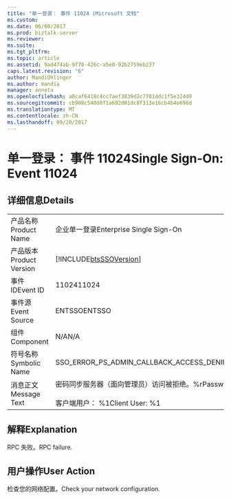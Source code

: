 ```yaml
---
title: "单一登录： 事件 11024 |Microsoft 文档"
ms.custom: 
ms.date: 06/08/2017
ms.prod: biztalk-server
ms.reviewer: 
ms.suite: 
ms.tgt_pltfrm: 
ms.topic: article
ms.assetid: 9ad474ab-9f78-426c-a5e0-92b2759eb237
caps.latest.revision: "6"
author: MandiOhlinger
ms.author: mandia
manager: anneta
ms.openlocfilehash: a0caf6418c4cc7aef3839d2c7f01ddc1f5e324d9
ms.sourcegitcommit: cb908c540d8f1a692d01dc8f313e16cb4b4e696d
ms.translationtype: MT
ms.contentlocale: zh-CN
ms.lasthandoff: 09/20/2017
---
```

# <a name="single-sign-on-event-11024"></a><span data-ttu-id="6fc4d-102">单一登录： 事件 11024</span><span class="sxs-lookup"><span data-stu-id="6fc4d-102">Single Sign-On: Event 11024</span></span>
## <a name="details"></a><span data-ttu-id="6fc4d-103">详细信息</span><span class="sxs-lookup"><span data-stu-id="6fc4d-103">Details</span></span>  
  
|||  
|-|-|  
|<span data-ttu-id="6fc4d-104">产品名称</span><span class="sxs-lookup"><span data-stu-id="6fc4d-104">Product Name</span></span>|<span data-ttu-id="6fc4d-105">企业单一登录</span><span class="sxs-lookup"><span data-stu-id="6fc4d-105">Enterprise Single Sign-On</span></span>|  
|<span data-ttu-id="6fc4d-106">产品版本</span><span class="sxs-lookup"><span data-stu-id="6fc4d-106">Product Version</span></span>|[!INCLUDE[btsSSOVersion](../includes/btsssoversion-md.md)]|  
|<span data-ttu-id="6fc4d-107">事件 ID</span><span class="sxs-lookup"><span data-stu-id="6fc4d-107">Event ID</span></span>|<span data-ttu-id="6fc4d-108">11024</span><span class="sxs-lookup"><span data-stu-id="6fc4d-108">11024</span></span>|  
|<span data-ttu-id="6fc4d-109">事件源</span><span class="sxs-lookup"><span data-stu-id="6fc4d-109">Event Source</span></span>|<span data-ttu-id="6fc4d-110">ENTSSO</span><span class="sxs-lookup"><span data-stu-id="6fc4d-110">ENTSSO</span></span>|  
|<span data-ttu-id="6fc4d-111">组件</span><span class="sxs-lookup"><span data-stu-id="6fc4d-111">Component</span></span>|<span data-ttu-id="6fc4d-112">N/A</span><span class="sxs-lookup"><span data-stu-id="6fc4d-112">N/A</span></span>|  
|<span data-ttu-id="6fc4d-113">符号名称</span><span class="sxs-lookup"><span data-stu-id="6fc4d-113">Symbolic Name</span></span>|<span data-ttu-id="6fc4d-114">SSO_ERROR_PS_ADMIN_CALLBACK_ACCESS_DENIED</span><span class="sxs-lookup"><span data-stu-id="6fc4d-114">SSO_ERROR_PS_ADMIN_CALLBACK_ACCESS_DENIED</span></span>|  
|<span data-ttu-id="6fc4d-115">消息正文</span><span class="sxs-lookup"><span data-stu-id="6fc4d-115">Message Text</span></span>|<span data-ttu-id="6fc4d-116">密码同步服务器（面向管理员）访问被拒绝。%r</span><span class="sxs-lookup"><span data-stu-id="6fc4d-116">Password sync server (for admin) access denied.%r</span></span><br /><br /> <span data-ttu-id="6fc4d-117">客户端用户： %1</span><span class="sxs-lookup"><span data-stu-id="6fc4d-117">Client User: %1</span></span>|  
  
## <a name="explanation"></a><span data-ttu-id="6fc4d-118">解释</span><span class="sxs-lookup"><span data-stu-id="6fc4d-118">Explanation</span></span>  
 <span data-ttu-id="6fc4d-119">RPC 失败。</span><span class="sxs-lookup"><span data-stu-id="6fc4d-119">RPC failure.</span></span>  
  
## <a name="user-action"></a><span data-ttu-id="6fc4d-120">用户操作</span><span class="sxs-lookup"><span data-stu-id="6fc4d-120">User Action</span></span>  
 <span data-ttu-id="6fc4d-121">检查您的网络配置。</span><span class="sxs-lookup"><span data-stu-id="6fc4d-121">Check your network configuration.</span></span>